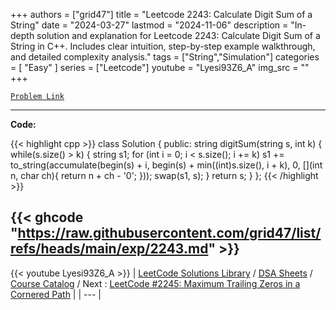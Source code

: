
+++
authors = ["grid47"]
title = "Leetcode 2243: Calculate Digit Sum of a String"
date = "2024-03-27"
lastmod = "2024-11-06"
description = "In-depth solution and explanation for Leetcode 2243: Calculate Digit Sum of a String in C++. Includes clear intuition, step-by-step example walkthrough, and detailed complexity analysis."
tags = ["String","Simulation"]
categories = [
    "Easy"
]
series = ["Leetcode"]
youtube = "Lyesi93Z6_A"
img_src = ""
+++



[`Problem Link`](https://leetcode.com/problems/calculate-digit-sum-of-a-string/description/)

---
**Code:**

{{< highlight cpp >}}
class Solution {
public:
    string digitSum(string s, int k) {
    while(s.size() > k) {
        string s1;
        for (int i = 0; i < s.size(); i += k)
            s1 += to_string(accumulate(begin(s) + i, begin(s) + min((int)s.size(), i + k), 0, 
                [](int n, char ch){ return n + ch - '0'; }));
        swap(s1, s);
    }
    return s;
}
};
{{< /highlight >}}

{{< ghcode "https://raw.githubusercontent.com/grid47/list/refs/heads/main/exp/2243.md" >}}
---
{{< youtube Lyesi93Z6_A >}}
| [LeetCode Solutions Library](https://grid47.xyz/leetcode/) / [DSA Sheets](https://grid47.xyz/sheets/) / [Course Catalog](https://grid47.xyz/courses/) / Next : [LeetCode #2245: Maximum Trailing Zeros in a Cornered Path](https://grid47.xyz/leetcode/solution-2245-maximum-trailing-zeros-in-a-cornered-path/) |
| --- |
